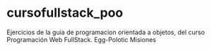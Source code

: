 # cursofullstack_poo
Ejercicios de la guia de programacion orientada a objetos, del curso Programación Web FullStack. Egg-Polotic Misiones 
